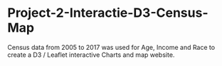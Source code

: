 # Project-2-Interactie-D3-Census-Map
Census data from 2005 to 2017 was used for Age, Income and Race to create a D3 / Leaflet interactive Charts and map website.
